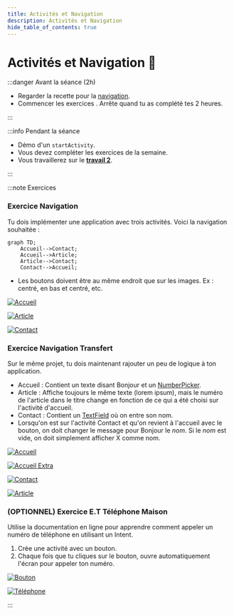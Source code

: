 ```yaml
---
title: Activités et Navigation
description: Activités et Navigation
hide_table_of_contents: true
---
```


# Activités et Navigation 🧭

<Row>

<Column>

:::danger Avant la séance (2h)


- Regarder la recette pour la [navigation](../02-recettes/activite-navigation.mdx).
- Commencer les exercices . Arrête quand tu as complété tes 2 heures.

:::

</Column>

<Column>

:::info Pendant la séance

- Démo d'un `startActivity`.
- Vous devez compléter les exercices de la semaine.
- Vous travaillerez sur le **[travail 2](../tp/tp2)**.

:::

</Column>

</Row>

:::note Exercices

### Exercice Navigation

<Row>

<Column>

Tu dois implémenter une application avec trois activités. Voici la navigation souhaitée :

```mermaid
graph TD;
    Accueil-->Contact;
    Accueil-->Article;
    Article-->Contact;
    Contact-->Accueil;
```

- Les boutons doivent être au même endroit que sur les images. Ex : centré, en bas et centré, etc.

</Column>

<Column>

[![Accueil](_6.2-activites/navigation_accueil.png)](_6.2-activites/navigation_accueil.png)

</Column>

<Column>

[![Article](_6.2-activites/navigation_article.png)](_6.2-activites/navigation_article.png)

</Column>

<Column>

[![Contact](_6.2-activites/navigation_contact.png)](_6.2-activites/navigation_contact.png)

</Column>

</Row>

### Exercice Navigation Transfert

Sur le même projet, tu dois maintenant rajouter un peu de logique à ton application.

- Accueil : Contient un texte disant Bonjour et un [NumberPicker](https://developer.android.com/reference/kotlin/android/widget/NumberPicker).
- Article : Affiche toujours le même texte (lorem ipsum), mais le numéro de l'article dans le titre change en fonction de ce qui a été choisi sur l'activité d'accueil.
- Contact : Contient un [TextField](https://m3.material.io/components/text-fields/overview) où on entre son nom.
- Lorsqu'on est sur l'activité Contact et qu'on revient à l'accueil avec le bouton, on doit changer le message pour Bonjour le _nom_. Si le _nom_ est vide, on doit simplement afficher X comme nom.

<Row>

<Column>

[![Accueil](_6.2-activites/navigation_transfert_accueil.png)](_6.2-activites/navigation_transfert_accueil.png)

</Column>

<Column>

[![Accueil Extra](_6.2-activites/navigation_transfert_accueil_extra.png)](_6.2-activites/navigation_transfert_accueil_extra.png)

</Column>

<Column>

[![Contact](_6.2-activites/navigation_transfert_contact.png)](_6.2-activites/navigation_transfert_contact.png)

</Column>

<Column>

[![Article](_6.2-activites/navigation_transfert_article.png)](_6.2-activites/navigation_transfert_article.png)

</Column>

</Row>

### (OPTIONNEL) Exercice E.T Téléphone Maison

<Row>

<Column>

Utilise la documentation en ligne pour apprendre comment appeler un numéro de téléphone en utilisant un Intent.

1. Crée une activité avec un bouton.
2. Chaque fois que tu cliques sur le bouton, ouvre automatiquement l'écran pour appeler ton numéro.

</Column>

<Column>

[![Bouton](_6.2-activites/itty_telephone_maison_bouton.png)](_6.2-activites/itty_telephone_maison_bouton.png)

</Column>

<Column>

[![Téléphone](_6.2-activites/itty_telephone_maison_telephone.png)](_6.2-activites/itty_telephone_maison_telephone.png)

</Column>

</Row>

:::
